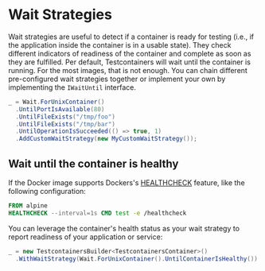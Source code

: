 # Wait Strategies

Wait strategies are useful to detect if a container is ready for testing (i.e., if the application inside the container is in a usable state). They check different indicators of readiness of the container and complete as soon as they are fulfilled. Per default, Testcontainers will wait until the container is running. For the most images, that is not enough. You can chain different pre-configured wait strategies together or implement your own by implementing the `IWaitUntil` interface.

```csharp
_ = Wait.ForUnixContainer()
  .UntilPortIsAvailable(80)
  .UntilFileExists("/tmp/foo")
  .UntilFileExists("/tmp/bar")
  .UntilOperationIsSucceeded(() => true, 1)
  .AddCustomWaitStrategy(new MyCustomWaitStrategy());
```

## Wait until the container is healthy

If the Docker image supports Dockers's [HEALTHCHECK][docker-docs-healthcheck] feature, like the following configuration:

```Dockerfile
FROM alpine
HEALTHCHECK --interval=1s CMD test -e /healthcheck
```

You can leverage the container's health status as your wait strategy to report readiness of your application or service:

```csharp
_ = new TestcontainersBuilder<TestcontainersContainer>()
  .WithWaitStrategy(Wait.ForUnixContainer().UntilContainerIsHealthy())
```

[docker-docs-healthcheck]: https://docs.docker.com/engine/reference/builder/#healthcheck
